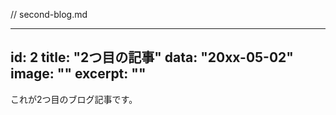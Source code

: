// second-blog.md

---
id: 2
title: "2つ目の記事"
data: "20xx-05-02"
image: ""
excerpt: ""
---

これが2つ目のブログ記事です。
